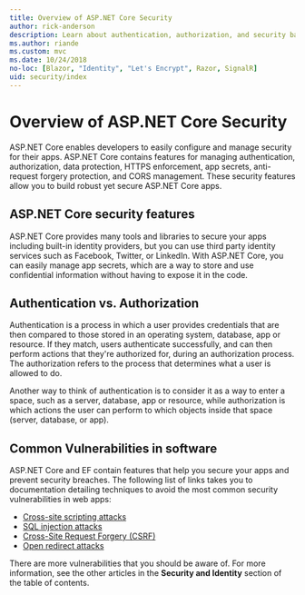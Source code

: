 ```yaml
---
title: Overview of ASP.NET Core Security
author: rick-anderson
description: Learn about authentication, authorization, and security basics in ASP.NET Core.
ms.author: riande
ms.custom: mvc
ms.date: 10/24/2018
no-loc: [Blazor, "Identity", "Let's Encrypt", Razor, SignalR]
uid: security/index
---
```

# Overview of ASP.NET Core Security

ASP.NET Core enables developers to easily configure and manage security for their apps. ASP.NET Core contains features for managing authentication, authorization, data protection, HTTPS enforcement, app secrets, anti-request forgery protection, and CORS management. These security features allow you to build robust yet secure ASP.NET Core apps.

## ASP.NET Core security features

ASP.NET Core provides many tools and libraries to secure your apps including built-in identity providers, but you can use third party identity services such as Facebook, Twitter, or LinkedIn. With ASP.NET Core, you can easily manage app secrets, which are a way to store and use confidential information without having to expose it in the code.

## Authentication vs. Authorization

Authentication is a process in which a user provides credentials that are then compared to those stored in an operating system, database, app or resource. If they match, users authenticate successfully, and can then perform actions that they're authorized for, during an authorization process. The authorization refers to the process that determines what a user is allowed to do.

Another way to think of authentication is to consider it as a way to enter a space, such as a server, database, app or resource, while authorization is which actions the user can perform to which objects inside that space (server, database, or app).

## Common Vulnerabilities in software

ASP.NET Core and EF contain features that help you secure your apps and prevent security breaches. The following list of links takes you to documentation detailing techniques to avoid the most common security vulnerabilities in web apps:

* [Cross-site scripting attacks](xref:security/cross-site-scripting)
* [SQL injection attacks](/ef/core/querying/raw-sql)
* [Cross-Site Request Forgery (CSRF)](xref:security/anti-request-forgery)
* [Open redirect attacks](xref:security/preventing-open-redirects)

There are more vulnerabilities that you should be aware of. For more information, see the other articles in the **Security and Identity** section of the table of contents.
